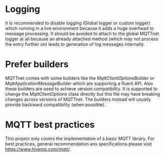 # Logging
It is recommended to disable logging (Global logger or custom logger) which running in a live environment because it adds a huge overhead to message processing. It should be avoided to attach to the global MQTTnet logger at all because an already attached method (which may not process the entry further on) leads to generation of log messages internally.

# Prefer builders
MQTTnet comes with some builders like the _MqttClientOptionsBuilder_ or _MqttApplicationMessageBuilder_ which are supporting a fluent API. Also these builders are used to achieve version compatibility. It is supported to change the _MqttClientOptions_ class directly but this file may have breaking changes across versions of MQTTnet. The builders instead will usually provide backward compatibility (when possible).

# MQTT best practices
This project only covers the implementation of a basic MQTT library. For best practices, general recommendation ans specifications please visit https://www.hivemq.com/mqtt/.

